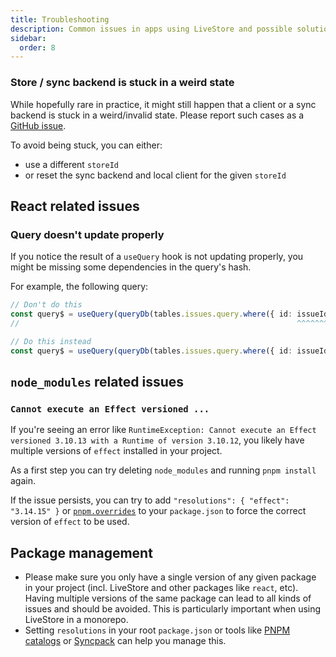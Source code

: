 ```yaml
---
title: Troubleshooting
description: Common issues in apps using LiveStore and possible solutions.
sidebar:
  order: 8
---
```


### Store / sync backend is stuck in a weird state

While hopefully rare in practice, it might still happen that a client or a sync backend is stuck in a weird/invalid state. Please report such cases as a [GitHub issue](https://github.com/livestorejs/livestore/issues).

To avoid being stuck, you can either:

- use a different `storeId`
- or reset the sync backend and local client for the given `storeId` 

## React related issues

### Query doesn't update properly

If you notice the result of a `useQuery` hook is not updating properly, you might be missing some dependencies in the query's hash.

For example, the following query:

```ts
// Don't do this
const query$ = useQuery(queryDb(tables.issues.query.where({ id: issueId }).first()))
//                                                              ^^^^^^^ missing in deps

// Do this instead
const query$ = useQuery(queryDb(tables.issues.query.where({ id: issueId }).first(), { deps: [issueId] }))
```

## `node_modules` related issues

### `Cannot execute an Effect versioned ...`

If you're seeing an error like `RuntimeException: Cannot execute an Effect versioned 3.10.13 with a Runtime of version 3.10.12`, you likely have multiple versions of `effect` installed in your project.

As a first step you can try deleting `node_modules` and running `pnpm install` again.

If the issue persists, you can try to add `"resolutions": { "effect": "3.14.15" }` or [`pnpm.overrides`](https://pnpm.io/package_json#pnpmoverrides) to your `package.json` to force the correct version of `effect` to be used.

## Package management

- Please make sure you only have a single version of any given package in your project (incl. LiveStore and other packages like `react`, etc). Having multiple versions of the same package can lead to all kinds of issues and should be avoided. This is particularly important when using LiveStore in a monorepo.
- Setting `resolutions` in your root `package.json` or tools like [PNPM catalogs](https://pnpm.io/catalogs) or [Syncpack](https://github.com/JamieMason/syncpack) can help you manage this.
